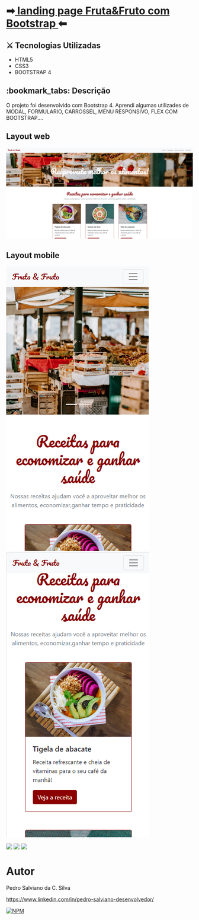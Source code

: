 
<h1>
➡<a href="https://pe-salviano.github.io/landingpage-bootstrap/"> landing page Fruta&Fruto com Bootstrap </a>
⬅</h1>


<h2>⚔ Tecnologias Utilizadas</h2>

<div style="display: inline_block">

- HTML5
- CSS3
- BOOTSTRAP 4
  
</div>

<h2>:bookmark_tabs: Descrição</h2>
<p>O projeto foi desenvolvido com Bootstrap 4. Aprendi algumas utilizades de MODAL, FORMULARIO, CARROSSEL, MENU RESPONSIVO, FLEX COM BOOTSTRAP....</p>

## Layout web
![Web 1](https://github.com/pe-salviano/landingpage-bootstrap/blob/main/projeto-base/src/img/layout-web1.png)

## Layout mobile
![Mobile 1](https://github.com/pe-salviano/landingpage-bootstrap/blob/main/projeto-base/src/img/layout-mobile1.png)
![Mobile 1](https://github.com/pe-salviano/landingpage-bootstrap/blob/main/projeto-base/src/img/layout-mobile2.png)


<div style="display: inline_block">
  
<a href = "mailto:pedro.salviano.cs@gmail.com"><img src="https://img.shields.io/badge/-Gmail-%23333?style=for-the-badge&logo=gmail&logoColor=white" target="_blank"></a>
<a href="https://www.linkedin.com/in/pedro-salviano-857917116/" target="_blank"><img src="https://img.shields.io/badge/-LinkedIn-%230077B5?style=for-the-badge&logo=linkedin&logoColor=white" target="_blank"></a>
<a href="https://pe-salviano.github.io/portifolio_pedro/" target="_blank"><img src="https://img.shields.io/badge/-Portf%C3%B3lio-brown?style=for-the-badge&logo=true" target="_blank"></a>
  
</div>



# Autor

Pedro Salviano da C. Silva

https://www.linkedin.com/in/pedro-salviano-desenvolvedor/

[![NPM](https://img.shields.io/npm/l/react)](https://github.com/pe-salviano/portifolio_pedro/blob/main/LICENSE) 

